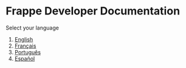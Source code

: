 <!-- base_template: frappe_io/www/frappe/frappe_base.html -->
<!-- add-breadcrumbs -->
# Frappe Developer Documentation

Select your language

1. [English](/docs/user/en)
1. [Français](/docs/user/fr)
1. [Português](/docs/user/pt)
1. [Español](/docs/user/es)